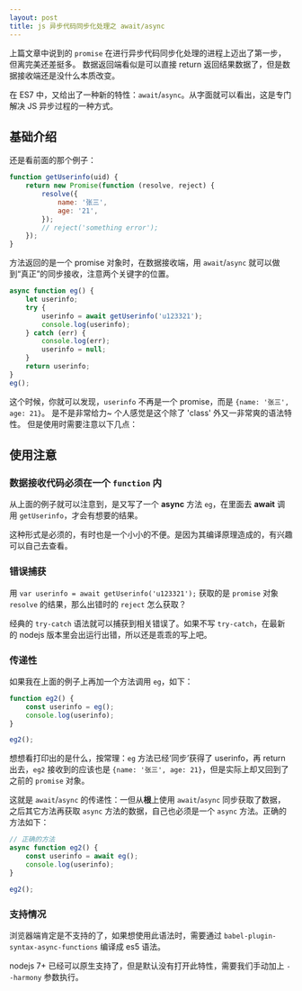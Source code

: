 ```yaml
---
layout: post
title: js 异步代码同步化处理之 await/async
---
```


上篇文章中说到的 `promise` 在进行异步代码同步化处理的进程上迈出了第一步，但离完美还差挺多。
数据返回端看似是可以直接 return 返回结果数据了，但是数据接收端还是没什么本质改变。

在 ES7 中，又给出了一种新的特性：`await`/`async`。从字面就可以看出，这是专门解决 JS 异步过程的一种方式。

## 基础介绍

还是看前面的那个例子：

~~~javascript
function getUserinfo(uid) {
    return new Promise(function (resolve, reject) {
        resolve({
            name: '张三',
            age: '21',
        });
        // reject('something error');
    });
}
~~~

方法返回的是一个 promise 对象时，在数据接收端，用 `await`/`async` 就可以做到“真正”的同步接收，注意两个关键字的位置。

~~~javascript
async function eg() {
    let userinfo;
    try {
        userinfo = await getUserinfo('u123321');
        console.log(userinfo);
    } catch (err) {
        console.log(err);
        userinfo = null;
    }
    return userinfo;
}
eg();
~~~

这个时候，你就可以发现，`userinfo` 不再是一个 promise，而是 `{name: '张三', age: 21}`。
是不是非常给力~ 个人感觉是这个除了 'class' 外又一非常爽的语法特性。
但是使用时需要注意以下几点： 

## 使用注意

### 数据接收代码必须在一个 `function` 内

从上面的例子就可以注意到，是又写了一个 **async** 方法 `eg`，在里面去 **await** 调用 `getUserinfo`，才会有想要的结果。

这种形式是必须的，有时也是一个小小的不便。是因为其编译原理造成的，有兴趣可以自己去查看。

### 错误捕获

用 `var userinfo = await getUserinfo('u123321');` 获取的是 `promise` 对象 `resolve` 的结果，那么出错时的 `reject` 怎么获取？

经典的 `try-catch` 语法就可以捕获到相关错误了。如果不写 `try-catch`，在最新的 nodejs 版本里会出运行出错，所以还是乖乖的写上吧。

### 传递性

如果我在上面的例子上再加一个方法调用 `eg`，如下：

~~~javascript
function eg2() {
    const userinfo = eg();
    console.log(userinfo);
}

eg2();
~~~

想想看打印出的是什么，按常理：`eg` 方法已经‘同步’获得了 userinfo，再 return 出去，`eg2` 接收到的应该也是 `{name: '张三', age: 21}`，但是实际上却又回到了之前的 `promise` 对象。

这就是 `await`/`async` 的传递性：一但从**根**上使用 `await`/`async` 同步获取了数据，之后其它方法再获取 `async` 方法的数据，自己也必须是一个 `async` 方法。正确的方法如下：

~~~javascript
// 正确的方法
async function eg2() {
    const userinfo = await eg();
    console.log(userinfo);
}

eg2();
~~~

### 支持情况

浏览器端肯定是不支持的了，如果想使用此语法时，需要通过 `babel-plugin-syntax-async-functions` 编译成 es5 语法。

nodejs 7+ 已经可以原生支持了，但是默认没有打开此特性，需要我们手动加上 `--harmony` 参数执行。